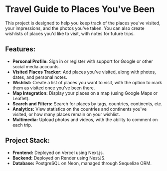 # Travel Guide to Places You've Been

This project is designed to help you keep track of the places you've visited, your impressions, and the photos you've taken. You can also create wishlists of places you'd like to visit, with notes for future trips.

## Features:

-   **Personal Profile:** Sign in or register with support for Google or other social media accounts.
-   **Visited Places Tracker:** Add places you’ve visited, along with photos, dates, and personal notes.
-   **Wishlist:** Create a list of places you want to visit, with the option to mark them as visited once you’ve been there.
-   **Map Integration:** Display your places on a map (using Google Maps or Leaflet).
-   **Search and Filters:** Search for places by tags, countries, continents, etc.
-   **Analytics:** View statistics on the countries and continents you've visited, or how many places remain on your wishlist.
-   **Multimedia:** Upload photos and videos, with the ability to comment on each trip.

## Project Stack:

- **Frontend:** Deployed on Vercel using Next.js.
- **Backend:** Deployed on Render using NestJS. 
- **Database:** PostgreSQL on Neon, managed through Sequelize ORM.
